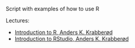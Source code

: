 Script with examples of how to use R

Lectures: 
- [Introduction to R, Anders K. Krabberød](../Lectures/introduction.to.R.2023.pdf)
- [Introduction to RStudio, Anders K. Krabberød](../Lectures/Introduction.to.Rstudio.pdf)